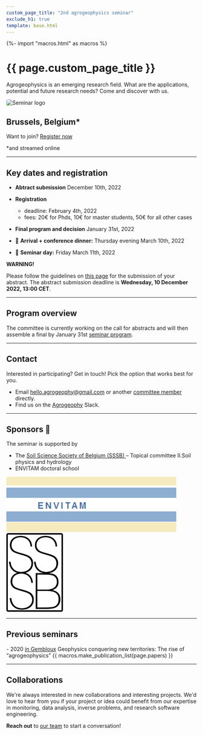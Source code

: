 ```yaml
---
custom_page_title: "2nd agrogeophysics seminar"
exclude_h1: true
template: base.html
---
```

{%- import "macros.html" as macros %}


<div class="row mb-3 align-items-center">
<div class="col-md-9 col-sm-8 col-8">

# {{ page.custom_page_title }}

<p class="lead">
Agrogeophysics is an emerging research field. What are the applications, potential and future research needs? Come and discover with us.
</p>

</div>
<div class="col-md-3 col-sm-4 col-4">
  <img alt="Seminar logo" src="{{ config.logo }}">
</div>
</div>


## Brussels, Belgium*
Want to join? [Register now](link2eventhere)

*and streamed online 
<hr>

## Key dates and registration

* **Abtract submission** December 10th, 2022


* **Registration** 
	- deadline: February 4th, 2022
	- fees: 20€ for Phds, 10€ for master students, 50€ for all other cases
	
* **Final program and decision** January 31st, 2022

* 🛬 **Arrival + conference dinner:** Thursday evening March 10th, 2022

* 📅 **Seminar day:** Friday March 11th, 2022


<div class="callout callout-warning">

<i class="fa fa-exclamation-triangle text-danger" aria-hidden="true"></i>
**WARNING!**
<i class="fa fa-exclamation-triangle text-danger" aria-hidden="true"></i>

Please follow the guidelines on [this page](abstracts) for the submission of your abstract. The abstract submission deadline is **Wednesday, 10 December 2022, 13:00 CET**. 

</div>

<hr>

## Program overview

The committee is currently working on the call for abstracts and will then assemble a final by January 31st [seminar program](program).

<hr>

## Contact

<p class="lead">
Interested in participating? Get in touch! Pick the option that works best
for you.
</p>

<ul class="fa-ul my-5">
<li>
<i class="fa-li fa fa-envelope-open fa-fw" aria-hidden="true"></i>
Email <a href="hello.agrogeophy@gmail.com">hello.agrogeophy@gmail.com</a> or another <a href="committees">committee member</a> directly.
</li>
<li>
<i class="fa-li fab fa-slack fa-fw" aria-hidden="true"></i>
Find us on the <a href="/https://agrogeophy.slack.com/">Agrogeophy</a> Slack.
</li>
</ul>

<hr size="30" noshade> 

## Sponsors 🙌

<style>
img {
  border-radius: 4px;
  width: 150px;
}

#envitam {
  width: 450px;
}
</style>


<div class="callout">
The seminar is supported by
<p>
<ul>
  <li> The <a href="http://www.soilbelgium.be/"> Soil Science Society of Belgium (SSSB) </a> – Topical committee II.Soil physics and hydrology </li>
  <li> ENVITAM doctoral school </li>
</ul>

<img id=envitam src="images/logo_envitam.png"
     alt="ENVITAM">
<img src="images/logotransp.png"
     alt="SSSB">
     
</p>
</div>

<hr>

## Previous seminars

<p class="lead">
- 2020 <a href="http://www.soilbelgium.be/?p=3596">in Gembloux</a>
Geophysics conquering new territories: The rise of “agrogeophysics”
{{ macros.make_publication_list(page.papers) }}

</p>

<hr>

## Collaborations

We're always interested in new collaborations and interesting projects.
We'd love to hear from you if your project or idea could benefit from our
expertise in monitoring, data analysis, inverse problems, and research software
engineering.

**Reach out** to [our team](committees) to start a conversation!





